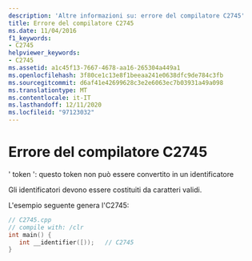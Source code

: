 ```yaml
---
description: 'Altre informazioni su: errore del compilatore C2745'
title: Errore del compilatore C2745
ms.date: 11/04/2016
f1_keywords:
- C2745
helpviewer_keywords:
- C2745
ms.assetid: a1c45f13-7667-4678-aa16-265304a449a1
ms.openlocfilehash: 3f80ce1c13e8f1beeaa241e0638dfc9de784c3fb
ms.sourcegitcommit: d6af41e42699628c3e2e6063ec7b03931a49a098
ms.translationtype: MT
ms.contentlocale: it-IT
ms.lasthandoff: 12/11/2020
ms.locfileid: "97123032"
---
```

# <a name="compiler-error-c2745"></a>Errore del compilatore C2745

' token ': questo token non può essere convertito in un identificatore

Gli identificatori devono essere costituiti da caratteri validi.

L'esempio seguente genera l'C2745:

```cpp
// C2745.cpp
// compile with: /clr
int main() {
   int __identifier([));   // C2745
}
```
